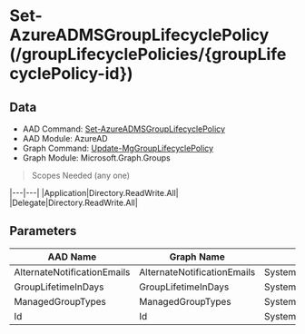 # Set-AzureADMSGroupLifecyclePolicy (/groupLifecyclePolicies/{groupLifecyclePolicy-id})

## Data

+ AAD Command: [Set-AzureADMSGroupLifecyclePolicy](https://docs.microsoft.com/en-us/powershell/module/AzureAD/Set-AzureADMSGroupLifecyclePolicy)
+ AAD Module: AzureAD
+ Graph Command: [Update-MgGroupLifecyclePolicy](https://docs.microsoft.com/en-us/powershell/module/Microsoft.Graph.Groups/Update-MgGroupLifecyclePolicy)
+ Graph Module: Microsoft.Graph.Groups

> Scopes Needed (any one)

|---|---|
|Application|Directory.ReadWrite.All|
|Delegate|Directory.ReadWrite.All|

## Parameters

|AAD Name|Graph Name|AAD Type|Graph Type|Infos|
|---|---|---|---|---|
|AlternateNotificationEmails|AlternateNotificationEmails|System.String|System.String||
|GroupLifetimeInDays|GroupLifetimeInDays|System.Nullable/System.Int32|System.Int32||
|ManagedGroupTypes|ManagedGroupTypes|System.String|System.String||
|Id|Id|System.String|System.String||


